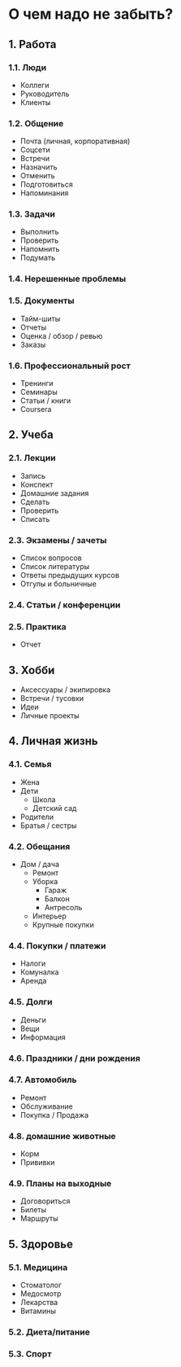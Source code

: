 # О чем надо не забыть?

## 1. Работа

### 1.1. Люди

- Коллеги
- Руководитель
- Клиенты

### 1.2. Общение

- Почта (личная, корпоративная)
- Соцсети
- Встречи
- Назначить
- Отменить
- Подготовиться
- Напоминания

### 1.3. Задачи

- Выполнить
- Проверить
- Напомнить
- Подумать

### 1.4. Нерешенные проблемы

### 1.5. Документы

- Тайм-шиты
- Отчеты
- Оценка / обзор / ревью
- Заказы

### 1.6. Профессиональный рост

- Тренинги
- Семинары
- Статьи / книги
- Coursera

## 2. Учеба

### 2.1. Лекции

- Запись
- Конспект
- Домашние задания
- Сделать
- Проверить
- Списать

### 2.3. Экзамены / зачеты

- Список вопросов
- Список литературы
- Ответы предыдущих курсов
- Отгулы и больничные

### 2.4. Статьи / конференции

### 2.5. Практика

- Отчет

## 3. Хобби

- Аксессуары / экипировка
- Встречи / тусовки
- Идеи
- Личные проекты

## 4. Личная жизнь

### 4.1. Семья

- Жена
- Дети
  - Школа
  - Детский сад
- Родители
- Братья / сестры

### 4.2. Обещания

- Дом / дача
  - Ремонт
  - Уборка
    - Гараж
    - Балкон
    - Антресоль
  - Интерьер
  - Крупные покупки

### 4.4. Покупки / платежи

- Налоги
- Комуналка
- Аренда

### 4.5. Долги

- Деньги
- Вещи
- Информация

### 4.6. Праздники / дни рождения

### 4.7. Автомобиль

- Ремонт
- Обслуживание
- Покупка / Продажа

### 4.8. домашние животные

- Корм
- Прививки

### 4.9. Планы на выходные

- Договориться
- Билеты
- Маршруты

## 5. Здоровье

### 5.1. Медицина

- Стоматолог
- Медосмотр
- Лекарства
- Витамины

### 5.2. Диета/питание

### 5.3. Спорт

